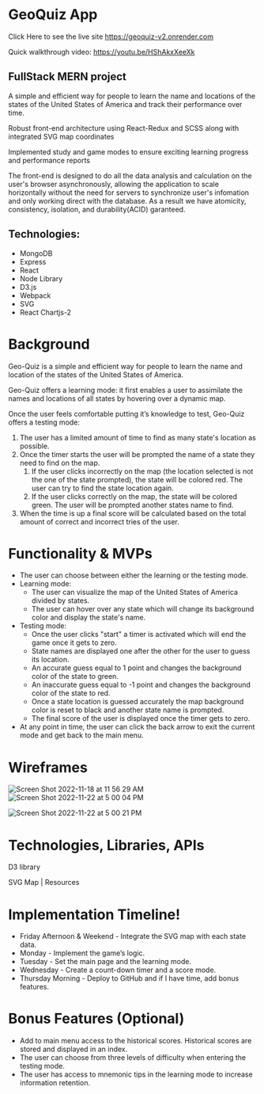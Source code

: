 # GeoQuiz App
Click Here to see the live site https://geoquiz-v2.onrender.com 

Quick walkthrough video: https://youtu.be/HShAkxXeeXk

## FullStack MERN project
A simple and efficient way for people to learn the name and locations of the states of the United States of America and track their performance over time.

Robust front-end architecture using React-Redux and SCSS along with integrated SVG map coordinates

Implemented study and game modes to ensure exciting learning progress and performance reports

The front-end is designed to do all the data analysis and calculation on the user's browser asynchronously, allowing the application to scale horizontally without the need for servers to synchronize user's infomation and only working direct with the database. As a result we have atomicity, consistency, isolation, and durability(ACID) garanteed.

## Technologies:

 * MongoDB
 * Express
 * React
 * Node Library
 * D3.js
 * Webpack
 * SVG
 * React Chartjs-2

# **Background**

Geo-Quiz is a simple and efficient way for people to learn the name and location of the states of the United States of America. 

Geo-Quiz offers a learning mode: it first enables a user to assimilate the names and locations of all states by hovering over a dynamic map.

Once the user feels comfortable putting it’s knowledge to test, Geo-Quiz offers a testing mode:

1. The user has a limited amount of time to find as many state's location as possible.
2. Once the timer starts the user will be prompted the name of a state they need to find on the map.
    1. If the user clicks incorrectly on the map (the location selected is not the one of the state prompted), the state will be colored red. The user can try to find the state location again.
    2. If the user clicks correctly on the map, the state will be colored green. The user will be prompted another states name to find.
3. When the time is up a final score will be calculated based on the total amount of correct and incorrect tries of the user.

# **Functionality & MVPs**

- The user can choose between either the learning or the testing mode.
- Learning mode:
    - The user can visualize the map of the United States of America divided by states.
    - The user can hover over any state which will change its background color and display the state's name.
- Testing mode:
    - Once the user clicks "start" a timer is activated which will end the game once it gets to zero.
    - State names are displayed one after the other for the user to guess its location.
    - An accurate guess equal to 1 point and changes the background color of the state to green.
    - An inaccurate guess equal to -1 point and changes the background color of the state to red.
    - Once a state location is guessed accurately the map background color is reset to black and another state name is prompted.
    - The final score of the user is displayed once the timer gets to zero.
- At any point in time, the user can click the back arrow to exit the current mode and get back to the main menu.

# **Wireframes**

![Screen Shot 2022-11-18 at 11 56 29 AM](https://user-images.githubusercontent.com/89544506/202876926-0693527a-c654-4744-bf75-85aa3322448f.png)
![Screen Shot 2022-11-22 at 5 00 04 PM](https://user-images.githubusercontent.com/89544506/203663675-bf70c3f6-8aa1-43ac-baf3-a8a3555eeaf8.png)

![Screen Shot 2022-11-22 at 5 00 21 PM](https://user-images.githubusercontent.com/89544506/203663646-63e7812a-5436-407f-833f-106c04352f4a.png)


# **Technologies, Libraries, APIs**

D3 library

SVG Map | Resources

# **Implementation Timeline**!

- Friday Afternoon & Weekend - Integrate the SVG map with each state data.
- Monday - Implement the game’s logic.
- Tuesday - Set the main page and the learning mode.
- Wednesday - Create a count-down timer and a score mode.
- Thursday Morning - Deploy to GitHub and if I have time, add bonus features.

# **Bonus Features (Optional)**

- Add to main menu access to the historical scores. Historical scores are stored and displayed in an index.
- The user can choose from three levels of difficulty when entering the testing mode.
- The user has access to mnemonic tips in the learning mode to increase information retention.

